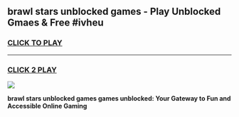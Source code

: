 
## brawl stars unblocked games - Play Unblocked Gmaes & Free #ivheu
<h3>
<a href="https://premium.freeplayer.one?title=brawl_stars_unblocked_games&ref=03M">CLICK TO PLAY</a></h3>
<hr>

<h3>
<a href="https://premium.freeplayer.one?title=brawl_stars_unblocked_games&ref=03M">CLICK 2 PLAY</a>
  
</h3>

<a href="https://premium.freeplayer.one?title=brawl_stars_unblocked_games&ref=03M"><img src="https://clearcache.store/games.png"></a>


**brawl stars unblocked games games unblocked: Your Gateway to Fun and Accessible Online Gaming**
